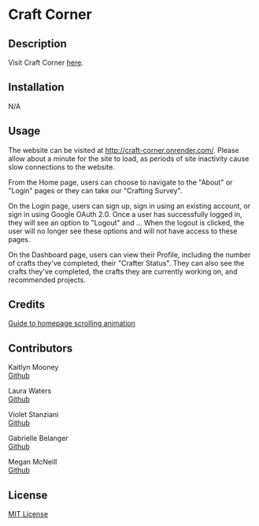 # Craft Corner

## Description

Visit Craft Corner [here](http://craft-corner.onrender.com/).

## Installation

N/A

## Usage

The website can be visited at http://craft-corner.onrender.com/. Please allow about a minute for the site to load, as periods of site inactivity cause slow connections to the website.

From the Home page, users can choose to navigate to the "About" or "Login" pages or they can take our "Crafting Survey".

On the Login page, users can sign up, sign in using an existing account, or sign in using Google OAuth 2.0. Once a user has successfully logged in, they will see an option to "Logout" and ... When the logout is clicked, the user will no longer see these options and will not have access to these pages.

On the Dashboard page, users can view their Profile, including the number of crafts they've completed, their "Crafter Status". They can also see the crafts they've completed, the crafts they are currently working on, and recommended projects.

## Credits

[Guide to homepage scrolling animation](https://www.youtube.com/watch?v=nAjR0Oj0J8E)

## Contributors

Kaitlyn Mooney <br>
[Github](https://github.com/kaitlynmooney)

Laura Waters <br>
[Github](https://github.com/Laura-Waters)

Violet Stanziani <br>
[Github](https://github.com/floweringvi)

Gabrielle Belanger <br>
[Github](https://github.com/gcbel)

Megan McNeill <br>
[Github](https://github.com/bluethreadmade)

## License

[MIT License](https://opensource.org/license/mit)

